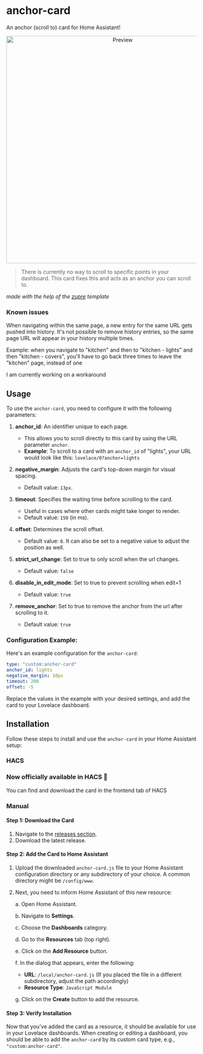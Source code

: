 # anchor-card
An anchor (scroll to) card for Home Assistant!
<p align="center">
  <img src="https://media.giphy.com/media/v1.Y2lkPTc5MGI3NjExaTM1bGhlMWt0aHlhdG4wd3cycGdxY3UzYTlhaG5rbThjMnl2dHRpdCZlcD12MV9pbnRlcm5hbF9naWZfYnlfaWQmY3Q9Zw/kMzSlpnnCpINj6YBMw/giphy.gif" alt="Preview" height="600px">
</p>

> There is currently no way to scroll to specific points in your dashboard. This card fixes this and acts as an anchor you can scroll to.

*made with the help of the [zupre](https://github.com/dangreco/zupre) template*

### Known issues

When navigating within the same page, a new entry for the same URL gets pushed into history. It's not possible to remove history entries, so the same page URL will appear in your history multiple times.

Example: when you navigate to "kitchen" and then to "kitchen - lights" and then "kitchen - covers", you'll have to go back three times to leave the "kitchen" page, instead of one

I am currently working on a workaround

## Usage

To use the `anchor-card`, you need to configure it with the following parameters:

1. **anchor_id**: An identifier unique to each page.
   - This allows you to scroll directly to this card by using the URL parameter `anchor`.
   - **Example**: To scroll to a card with an `anchor_id` of "lights", your URL would look like this: `lovelace/0?anchor=lights`

2. **negative_margin**: Adjusts the card's top-down margin for visual spacing.
   - Default value: `13px`.

3. **timeout**: Specifies the waiting time before scrolling to the card.
   - Useful in cases where other cards might take longer to render.
   - Default value: `150` (in ms).

4. **offset**: Determines the scroll offset.
   - Default value: `0`. It can also be set to a negative value to adjust the position as well.

5. **strict_url_change**: Set to true to only scroll when the url changes.
   - Default value: `false`

6. **disable_in_edit_mode**: Set to true to prevent scrolling when edit=1
   - Default value: `true`

7. **remove_anchor**: Set to true to remove the anchor from the url after scrolling to it.
   - Default value: `true`

### Configuration Example:

Here's an example configuration for the `anchor-card`:

```yaml
type: "custom:anchor-card"
anchor_id: lights
negative_margin: 10px
timeout: 200
offset: -5
```

Replace the values in the example with your desired settings, and add the card to your Lovelace dashboard.

## Installation

Follow these steps to install and use the `anchor-card` in your Home Assistant setup:

### HACS

### Now officially available in HACS 🎉
You can find and download the card in the frontend tab of HACS

### Manual

#### Step 1: Download the Card

1. Navigate to the [releases section](https://github.com/ShadowAya/anchor-card/releases/latest).
2. Download the latest release.

#### Step 2: Add the Card to Home Assistant

1. Upload the downloaded `anchor-card.js` file to your Home Assistant configuration directory or any subdirectory of your choice. A common directory might be `/config/www`.

2. Next, you need to inform Home Assistant of this new resource:
   
   a. Open Home Assistant.
   
   b. Navigate to **Settings**.
   
   c. Choose the **Dashboards** category.
   
   d. Go to the **Resources** tab (top right).
   
   e. Click on the **Add Resource** button.
   
   f. In the dialog that appears, enter the following:
      - **URL**: `/local/anchor-card.js` (If you placed the file in a different subdirectory, adjust the path accordingly)
      - **Resource Type**: `JavaScript Module`

   g. Click on the **Create** button to add the resource.

#### Step 3: Verify Installation

Now that you've added the card as a resource, it should be available for use in your Lovelace dashboards. When creating or editing a dashboard, you should be able to add the `anchor-card` by its custom card type, e.g., `"custom:anchor-card"`.
